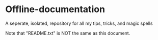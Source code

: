 # Offline-documentation
A seperate, isolated, repository for all my tips, tricks, and magic spells

Note that "README.txt" is NOT the same as this document.
